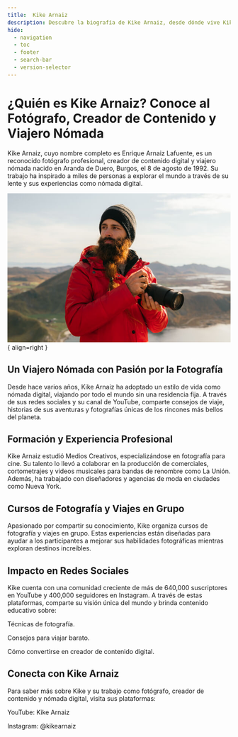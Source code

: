 ```yaml
---
title:  Kike Arnaiz
description: Descubre la biografía de Kike Arnaiz, desde dónde vive Kike Arnaiz hasta su experiencia profesional. Este viajero nómada que enseña fotografía desde cero en sus cursos de fotografía profesional.
hide:
  - navigation
  - toc
  - footer
  - search-bar
  - version-selector
---
```


# __¿Quién es Kike Arnaiz? Conoce al Fotógrafo, Creador de Contenido y Viajero Nómada__

Kike Arnaiz, cuyo nombre completo es Enrique Arnaiz Lafuente, es un reconocido fotógrafo profesional, creador de contenido digital y viajero nómada nacido en Aranda de Duero, Burgos, el 8 de agosto de 1992. Su trabajo ha inspirado a miles de personas a explorar el mundo a través de su lente y sus experiencias como nómada digital.

![Image title](assets/images//kike-arnaiz.jpg){ align=right }


## __Un Viajero Nómada con Pasión por la Fotografía__

Desde hace varios años, Kike Arnaiz ha adoptado un estilo de vida como nómada digital, viajando por todo el mundo sin una residencia fija. A través de sus redes sociales y su canal de YouTube, comparte consejos de viaje, historias de sus aventuras y fotografías únicas de los rincones más bellos del planeta.

## __Formación y Experiencia Profesional__

Kike Arnaiz estudió Medios Creativos, especializándose en fotografía para cine. Su talento lo llevó a colaborar en la producción de comerciales, cortometrajes y videos musicales para bandas de renombre como La Unión. Además, ha trabajado con diseñadores y agencias de moda en ciudades como Nueva York.

## __Cursos de Fotografía y Viajes en Grupo__

Apasionado por compartir su conocimiento, Kike organiza cursos de fotografía y viajes en grupo. Estas experiencias están diseñadas para ayudar a los participantes a mejorar sus habilidades fotográficas mientras exploran destinos increíbles.

## __Impacto en Redes Sociales__

Kike cuenta con una comunidad creciente de más de 640,000 suscriptores en YouTube y 400,000 seguidores en Instagram. A través de estas plataformas, comparte su visión única del mundo y brinda contenido educativo sobre:

Técnicas de fotografía.

Consejos para viajar barato.

Cómo convertirse en creador de contenido digital.

## __Conecta con Kike Arnaiz__

Para saber más sobre Kike y su trabajo como fotógrafo, creador de contenido y nómada digital, visita sus plataformas:

YouTube: Kike Arnaiz

Instagram: @kikearnaiz

